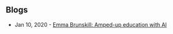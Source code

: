## Blogs
- Jan 10, 2020 - [Emma Brunskill: Amped-up education with AI](https://engineering.stanford.edu/magazine/article/emma-brunskill-amped-education-ai?sf115875862=1)